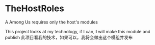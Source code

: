 # TheHostRoles
A Among Us requires only the host's modules

This project looks at my technology, if I can, I will make this module and publish
此项目看我的技术，如果可以，我将会做出这个模组并发布
